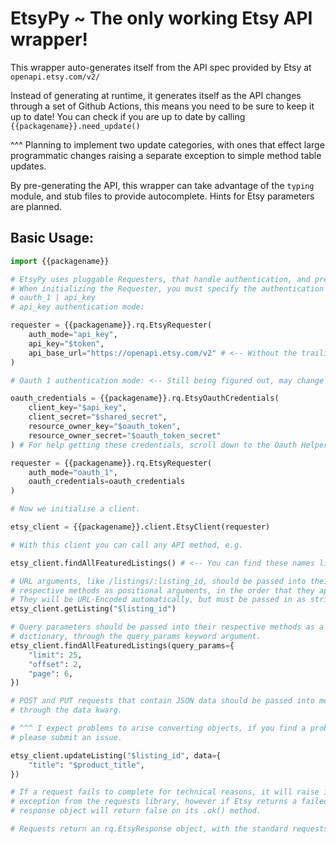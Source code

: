 # EtsyPy ~ The only working Etsy API wrapper!

This wrapper auto-generates itself from the API spec provided by Etsy at `openapi.etsy.com/v2/`

Instead of generating at runtime, it generates itself as the API changes through a set of Github Actions, this means you need to be sure to keep it up to date! You can check if you are up to date by calling `{{packagename}}.need_update()`

^^^ Planning to implement two update categories, with ones that effect large programmatic changes raising a separate exception to simple method table updates.

By pre-generating the API, this wrapper can take advantage of the `typing` module, and stub files to provide autocomplete. Hints for Etsy parameters are planned.



## Basic Usage:

```python
import {{packagename}}

# EtsyPy uses pluggable Requesters, that handle authentication, and pre-processing of requests. 
# When initializing the Requester, you must specify the authentication mode:
# oauth_1 | api_key 
# api_key authentication mode:

requester = {{packagename}}.rq.EtsyRequester(
	auth_mode="api_key",
    api_key="$token",
    api_base_url="https://openapi.etsy.com/v2" # <-- Without the trailing slash! (is default)
)

# Oauth 1 authentication mode: <-- Still being figured out, may change aggressively between updates!

oauth_credentials = {{packagename}}.rq.EtsyOauthCredentials(
	client_key="$api_key",
    client_secret="$shared_secret",
    resource_owner_key="$oauth_token",
    resource_owner_secret="$oauth_token_secret"
) # For help getting these credentials, scroll down to the Oauth Helper section.

requester = {{packagename}}.rq.EtsyRequester(
	auth_mode="oauth_1",
    oauth_credentials=oauth_credentials
)

# Now we initialise a client.

etsy_client = {{packagename}}.client.EtsyClient(requester)

# With this client you can call any API method, e.g.

etsy_client.findAllFeaturedListings() # <-- You can find these names listed on the Etsy Documentation.

# URL arguments, like /listings/:listing_id, should be passed into their 
# respective methods as positional arguments, in the order that they appear. 
# They will be URL-Encoded automatically, but must be passed in as strings.
etsy_client.getListing("$listing_id")

# Query parameters should be passed into their respective methods as a 
# dictionary, through the query_params keyword argument.
etsy_client.findAllFeaturedListings(query_params={
    "limit": 25,
    "offset": 2,
    "page": 6,    
})

# POST and PUT requests that contain JSON data should be passed into methods 
# through the data kwarg. 

# ^^^ I expect problems to arise converting objects, if you find a problem 
# please submit an issue.

etsy_client.updateListing("$listing_id", data={
    "title": "$product_title",
})

# If a request fails to complete for technical reasons, it will raise its expected 
# exception from the requests library, however if Etsy returns a failed status code, the 
# response object will return false on its .ok() method.

# Requests return an rq.EtsyResponse object, with the standard requests.Response object contained within.


```

